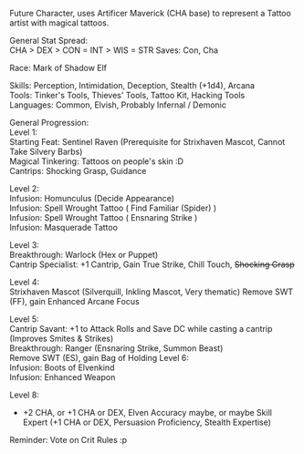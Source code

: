 Future Character, uses Artificer Maverick (CHA base) to represent a Tattoo artist with magical tattoos.

General Stat Spread: \
CHA > DEX > CON = INT > WIS = STR
Saves: Con, Cha

Race: Mark of Shadow Elf

Skills: Perception, Intimidation, Deception, Stealth (+1d4), Arcana \
Tools: Tinker's Tools, Thieves' Tools, Tattoo Kit, Hacking Tools \
Languages: Common, Elvish, Probably Infernal / Demonic 

General Progression: \
Level 1: \
Starting Feat: Sentinel Raven (Prerequisite for Strixhaven Mascot, Cannot Take Silvery Barbs) \
Magical Tinkering: Tattoos on people's skin :D \
Cantrips: Shocking Grasp, Guidance 

Level 2: \
Infusion: Homunculus (Decide Appearance) \
Infusion: Spell Wrought Tattoo ( Find Familiar (Spider) ) \
Infusion: Spell Wrought Tattoo ( Ensnaring Strike ) \
Infusion: Masquerade Tattoo

Level 3: \
Breakthrough: Warlock (Hex or Puppet) \
Cantrip Specialist: +1 Cantrip, Gain True Strike, Chill Touch, ~~Shocking Grasp~~

Level 4: \
Strixhaven Mascot (Silverquill, Inkling Mascot, Very thematic)
Remove SWT (FF), gain Enhanced Arcane Focus

Level 5: \
Cantrip Savant: +1 to Attack Rolls and Save DC while casting a cantrip (Improves Smites & Strikes) \
Breakthrough: Ranger (Ensnaring Strike, Summon Beast) \
Remove SWT (ES), gain Bag of Holding
Level 6: \
Infusion: Boots of Elvenkind \
Infusion: Enhanced Weapon

Level 8: 
- +2 CHA, or +1 CHA or DEX, Elven Accuracy maybe, or maybe Skill Expert (+1 CHA or DEX, Persuasion Proficiency, Stealth Expertise)

Reminder: Vote on Crit Rules :p 
